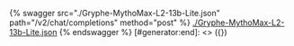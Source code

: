 [#generator:start]: <> ({ "template": "openapi" })
{% swagger src="./Gryphe-MythoMax-L2-13b-Lite.json" path="/v2/chat/completions" method="post" %}
[./Gryphe-MythoMax-L2-13b-Lite.json](./Gryphe-MythoMax-L2-13b-Lite.json)
{% endswagger %}
[#generator:end]: <> ({})